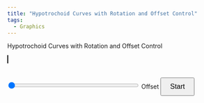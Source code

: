 ```yaml
---
title: "Hypotrochoid Curves with Rotation and Offset Control"
tags:
  - Graphics
---
```


Hypotrochoid Curves with Rotation and Offset Control

<style>
        canvas {
            border: 1px solid black;
            margin-bottom: 20px;
        }
        #offsetSlider {
            margin-top: 20px;
            width: 300px;
        }
        #startStopButton {
            margin-top: 20px;
            padding: 10px 20px;
            font-size: 16px;
            cursor: pointer;
        }
</style>
<canvas id="canvas" width="800" height="800"></canvas>
<div>
	<input type="range" id="offsetSlider" min="1" max="239" value="1">
	<label for="offsetSlider">Offset</label>
	<button id="startStopButton">Start</button>
</div>
<script>
        const canvas = document.getElementById('canvas');
        const ctx = canvas.getContext('2d');
        const offsetSlider = document.getElementById('offsetSlider');
        const startStopButton = document.getElementById('startStopButton');
        
        const width = canvas.width;
        const height = canvas.height;
        let offset = parseInt(offsetSlider.value);
        let isAnimating = false;
        let rotationAngle = 0;
        let rotationStep = 5;
        let rotationDirection = 1;
        const maxRotation = 720;

        offsetSlider.addEventListener('input', function() {
            offset = parseInt(this.value);
        });

        // Utility function to calculate the greatest common divisor (GCD)
        Math.gcd = function(a, b) {
            return b ? Math.gcd(b, a % b) : Math.abs(a);
        };

        // Function to generate Hypotrochoid points
        function generateHypotrochoid(R, r, d, numPoints, angleOffset = 0) {
            const points = [];
            const step = (2 * Math.PI * r / Math.gcd(R, r)) / numPoints;
            const radiansOffset = (Math.PI / 180) * angleOffset;

            for (let t = 0; t <= 2 * Math.PI * r / Math.gcd(R, r); t += step) {
                const x = (R - r) * Math.cos(t + radiansOffset) + d * Math.cos(((R - r) / r) * (t + radiansOffset));
                const y = (R - r) * Math.sin(t + radiansOffset) - d * Math.sin(((R - r) / r) * (t + radiansOffset));
                points.push({ x: width / 2 + x, y: height / 2 - y });
            }

            return points;
        }

        const points1 = generateHypotrochoid(200, 40, 60, 240);

        function drawHypotrochoids() {
            const points2 = generateHypotrochoid(300, 60, 100, 240, rotationAngle);

            ctx.clearRect(0, 0, width, height);

            // Draw connections between points of both curves
            for (let i = 0; i < points1.length - 1; i++) {
                const adjustedIndex = (i + offset) % points1.length;
                ctx.beginPath();
                ctx.moveTo(points1[i].x, points1[i].y);
                ctx.lineTo(points2[i].x, points2[i].y);
                ctx.lineTo(points1[adjustedIndex].x, points1[adjustedIndex].y);
                ctx.strokeStyle = 'rgba(0, 0, 255, 0.5)';
                ctx.stroke();
            }

            // Draw the first Hypotrochoid curve
            ctx.beginPath();
            ctx.moveTo(points1[0].x, points1[0].y);
            for (let i = 1; i < points1.length; i++) {
                ctx.lineTo(points1[i].x, points1[i].y);
            }
            ctx.strokeStyle = 'red';
            ctx.stroke();

            // Draw the second Hypotrochoid curve
            ctx.beginPath();
            ctx.moveTo(points2[0].x, points2[0].y);
            for (let i = 1; i < points2.length; i++) {
                ctx.lineTo(points2[i].x, points2[i].y);
            }
            ctx.strokeStyle = 'green';
            ctx.stroke();
        }

        function animate() {
            if (isAnimating) {
                drawHypotrochoids();
                rotationAngle += rotationStep * rotationDirection;

                // Reverse rotation direction after reaching 720 degrees
                if (rotationAngle >= maxRotation || rotationAngle <= -maxRotation) {
                    rotationDirection *= -1;
                }

                requestAnimationFrame(animate);
            }
        }

        startStopButton.addEventListener('click', () => {
            isAnimating = !isAnimating;
            if (isAnimating) {
                startStopButton.textContent = 'Stop';
                animate();
            } else {
                startStopButton.textContent = 'Start';
            }
        });
</script>
